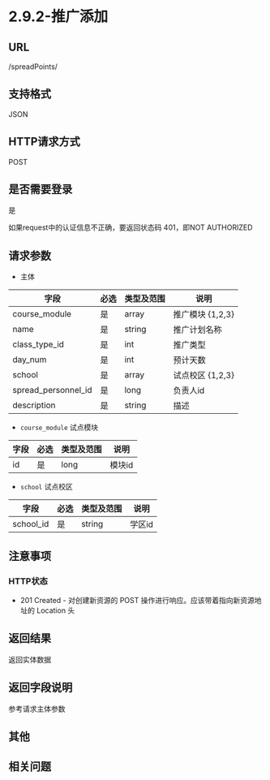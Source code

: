 # 2.9.2-推广添加

## URL

/spreadPoints/

## 支持格式

JSON

## HTTP请求方式

POST

## 是否需要登录

是

如果request中的认证信息不正确，要返回状态码 401，即NOT AUTHORIZED

## 请求参数

- 主体

字段 | 必选 | 类型及范围 | 说明
----|------|----------|-------------
course_module       |   是   | array     | 推广模块 {1,2,3}
name                |   是   | string    | 推广计划名称
class_type_id       |   是   | int       | 推广类型
day_num             |   是   | int       | 预计天数
school              |   是   | array     | 试点校区 {1,2,3}
spread_personnel_id |   是   | long      | 负责人id
description         |   是   | string    | 描述

- `course_module` 试点模块

字段 | 必选 | 类型及范围 | 说明
----|------|----------|-------------
id         |   是   | long    | 模块id

- `school` 试点校区

字段 | 必选 | 类型及范围 | 说明
----|------|----------|-------------
school_id               |   是   | string    | 学区id

## 注意事项

### HTTP状态

- 201 Created - 对创建新资源的 POST 操作进行响应。应该带着指向新资源地址的 Location 头

## 返回结果

返回实体数据

## 返回字段说明

参考请求主体参数

## 其他

## 相关问题
